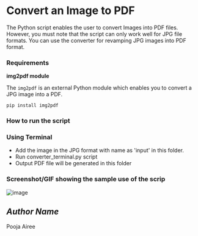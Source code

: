    
# Convert an Image to PDF

The Python script enables the user to convert Images into PDF files. However, you must note that the script can only work well for JPG file formats. You can use the converter for revamping JPG images into PDF format.

### Requirements

**img2pdf module**

The `img2pdf` is an external Python module which enables you to convert a JPG image into a PDF.

    pip install img2pdf

### How to run the script

### Using Terminal

-   Add the image in the JPG format with name as 'input' in this folder.
-   Run converter_terminal.py script
-   Output PDF file will be generated in this folder


### Screenshot/GIF showing the sample use of the scrip

![image](https://drive.google.com/uc?export=view&id=1_86AVHC3DkrOCcVsEbTXWejsXtnJOVqq)

## *Author Name*
Pooja Airee


